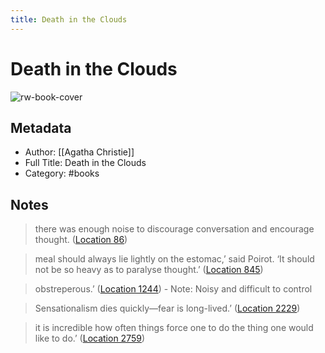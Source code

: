 ```yaml
---
title: Death in the Clouds
---
```

# Death in the Clouds

![rw-book-cover](https://images-na.ssl-images-amazon.com/images/I/51krq0bjqnL._SL200_.jpg)

## Metadata
- Author: [[Agatha Christie]]
- Full Title: Death in the Clouds
- Category: #books

## Notes
> there was enough noise to discourage conversation and encourage thought. ([Location 86](https://readwise.io/to_kindle?action=open&asin=B004APA4U2&location=86))

> meal should always lie lightly on the estomac,’ said Poirot. ‘It should not be so heavy as to paralyse thought.’ ([Location 845](https://readwise.io/to_kindle?action=open&asin=B004APA4U2&location=845))

> obstreperous.’ ([Location 1244](https://readwise.io/to_kindle?action=open&asin=B004APA4U2&location=1244))
    - Note: Noisy and difficult to control

> Sensationalism dies quickly—fear is long-lived.’ ([Location 2229](https://readwise.io/to_kindle?action=open&asin=B004APA4U2&location=2229))

> it is incredible how often things force one to do the thing one would like to do.’ ([Location 2759](https://readwise.io/to_kindle?action=open&asin=B004APA4U2&location=2759))

